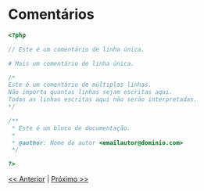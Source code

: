# Comentários

```php
<?php

// Este é um comentário de linha única.

# Mais um comentário de linha única.

/*
Este é um comentário de múltiplas linhas.
Não importa quantas linhas sejam escritas aqui.
Todas as linhas escritas aqui não serão interpretadas.
*/

/**
 * Este é um bloco de documentação.
 *
 * @author: Nome do autor <emailautor@dominio.com>
 */

?>
```

[<< Anterior](https://github.com/agenciasys/as-capacita/blob/master/PHP-basics/ImprimindoEmTela.md)
|
[Próximo >>](https://github.com/agenciasys/as-capacita/blob/master/PHP-basics/Variaveis.md)
